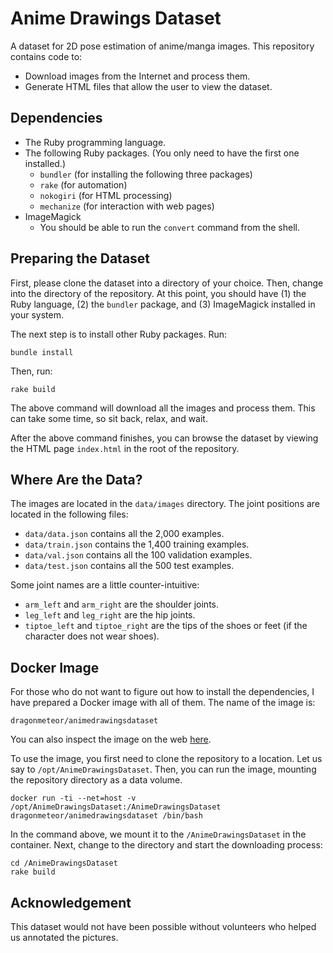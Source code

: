 Anime Drawings Dataset
======================

A dataset for 2D pose estimation of anime/manga images.  This repository contains code to:

  * Download images from the Internet and process them.
  * Generate HTML files that allow the user to view the dataset.

Dependencies
------------

  * The Ruby programming language.
  * The following Ruby packages. (You only need to have the first one installed.)
    * `bundler` (for installing the following three packages)
    * `rake` (for automation)    
    * `nokogiri` (for HTML processing)
    * `mechanize` (for interaction with web pages)
  * ImageMagick
    * You should be able to run the `convert` command from the shell.

Preparing the Dataset
---------------------

First, please clone the dataset into a directory of your choice.  Then, change into the directory of the repository.  At this point, you should have (1) the Ruby language, (2) the `bundler` package, and (3) ImageMagick installed in your system.

The next step is to install other Ruby packages.  Run:

    bundle install

Then, run:

    rake build

The above command will download all the images and process them.  This can take some time, so sit back, relax, and wait.

After the above command finishes, you can browse the dataset by viewing the HTML page `index.html` in the root of the repository.

Where Are the Data?
-------------------

The images are located in the `data/images` directory.  The joint positions are located in the following files:

  * `data/data.json` contains all the 2,000 examples.
  * `data/train.json` contains the 1,400 training examples.
  * `data/val.json` contains all the 100 validation examples.
  * `data/test.json` contains all the 500 test examples.

Some joint names are a little counter-intuitive:

  * `arm_left` and `arm_right` are the shoulder joints.
  * `leg_left` and `leg_right` are the hip joints.
  * `tiptoe_left` and `tiptoe_right` are the tips of the shoes or feet (if the character does not wear shoes).

Docker Image
------------

For those who do not want to figure out how to install the dependencies, I have prepared a Docker image with all of them.  The name of the image is:

    dragonmeteor/animedrawingsdataset

You can also inspect the image on the web [here](https://registry.hub.docker.com/u/dragonmeteor/animedrawingsdataset/).

To use the image, you first need to clone the repository to a location.  Let us say to `/opt/AnimeDrawingsDataset`.  Then, you can run the image, mounting the repository directory as a data volume.  

    docker run -ti --net=host -v /opt/AnimeDrawingsDataset:/AnimeDrawingsDataset dragonmeteor/animedrawingsdataset /bin/bash

In the command above, we mount it to the `/AnimeDrawingsDataset` in the container.  Next, change to the directory and start the downloading process:

    cd /AnimeDrawingsDataset
    rake build

Acknowledgement
---------------

This dataset would not have been possible without volunteers who helped us annotated the pictures.